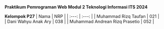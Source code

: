 **Praktikum Pemrograman Web Modul 2 Teknologi Informasi ITS 2024**

**Kelompok P27**
| Nama | NRP    |
| :---:   | :---: |
| Muhammad Rizq Taufan | 021 |
| Dani Wahyu Anak Ary | 038 |
| Muhammad Andrean Rizq Prasetio | 052 |
